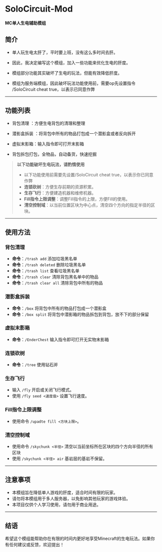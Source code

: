 # SoloCircuit-Mod  
**MC单人生电辅助模组**  

## 简介  
- 单人玩生电太肝了，平时要上班，没有这么多时间去肝。

- 因此，我决定编写这个模组，加入一些功能来优化生电的肝度。  

- 模组部分功能其实破坏了生电的玩法，但能有效降低肝度。

- 模组为服务端模组，因此破坏玩法功能使用前，需要op先设置指令 /SoloCircuit cheat true，以表示已同意作弊 

---

## 功能列表  

- 背包清理 ：方便生电背包的清理和整理

- 潜影盒拆装 ：将背包中所有的物品打包成一个潜影盒或者反向拆开
 
- 虚拟末影箱：输入指令即可打开末影箱

- 背包拆包打包，全物品，自动备货，快速挖掘

> **以下功能破坏生电玩法，请酌情使用**
> - 以下功能使用前需要先设置/SoloCircuit cheat true，以表示你已同意作弊 
> - **连锁砍树**：方便生存前期的资源积累。
> - **生存飞行**：方便建造机器和维修机器。
> - **Fill指令上限调整**：调整Fill指令的上限，方便Fill的使用。
> - **清空控制域**：以当前位置区块为中心点，清空四个方向的指定半径的区块。
---

## 使用方法  

### 背包清理  
-  **命令**：`/trash add` 添加垃圾黑名单
-  **命令**：`/trash deleted` 删除垃圾黑名单
-  **命令**：`/trash list` 查看垃圾黑名单
-  **命令**：`/trash clear` 清除背包黑名单中的物品
-  **命令**：`/trash clear all` 清除背包中所有的物品

### 潜影盒拆装
-  **命令**：`/box` 将背包中所有的物品打包成一个潜影盒
-  **命令**：`/box split` 将背包中潜影箱的物品拆包到背包，放不下的部分保留

### 虚拟末影箱
-  **命令**：`/EnderChest` 输入指令即可打开无实物末影箱

### 连锁砍树
- **命令**：`/tree` 使用钻石斧

### 生存飞行  
- 输入 `/fly` 开启或关闭飞行模式。  
- 使用 `/fly seed <速度值>` 设置飞行速度。  

### Fill指令上限调整 
- 使用命令 `/upadte fill <方块上限>`。  

### 清空控制域  
- 使用命令 `/skychunk <半径>` 清空以当前坐标所在区块的四个方向半径的所有区块
- 使用 `/skychunk <半径> air` 基岩层的基岩不保留。 


---

## 注意事项  
- 本模组旨在降低单人游戏的肝度，适合时间有限的玩家。  
- 请勿将本模组用于多人服务器，以免影响其他玩家的游戏体验。  
- 本项目仅供个人学习使用，请勿用于商业用途。  

---

## 结语  
希望这个模组能帮助你在有限的时间内更好地享受Minecraft的生电玩法。如果你有任何建议或反馈，欢迎提出！  
